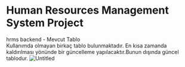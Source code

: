 # Human Resources Management System Project
hrms backend - Mevcut Tablo <br/>
Kullanımda olmayan birkaç tablo bulunmaktadır. En kısa zamanda kaldırılması yönünde bir güncelleme yapılacaktır.Bunun dışında güncel tablodur.
![Untitled](https://user-images.githubusercontent.com/78684394/120099353-a202e380-c143-11eb-8de7-68560adeecce.png)

